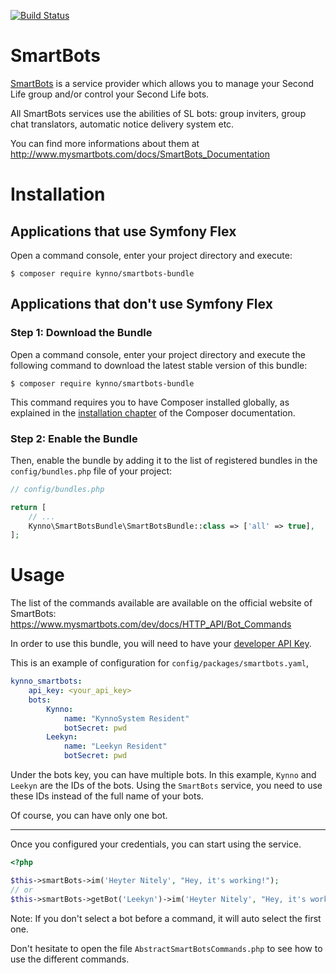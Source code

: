 [![Build Status](https://travis-ci.com/Kynno/SmartBotsBundle.svg?token=zRjaMaujwSVSWE7UcXcX&branch=master)](https://travis-ci.com/Kynno/SmartBotsBundle)

SmartBots
============
[SmartBots](https://www.mysmartbots.com/) is a service provider which allows you to manage your Second Life group and/or control your Second Life bots.

All SmartBots services use the abilities of SL bots: group inviters, group chat translators, automatic notice delivery system etc.

You can find more informations about them at http://www.mysmartbots.com/docs/SmartBots_Documentation

Installation 
============

Applications that use Symfony Flex
----------------------------------

Open a command console, enter your project directory and execute:

```console
$ composer require kynno/smartbots-bundle
```

Applications that don't use Symfony Flex
----------------------------------------

### Step 1: Download the Bundle

Open a command console, enter your project directory and execute the
following command to download the latest stable version of this bundle:

```console
$ composer require kynno/smartbots-bundle
```

This command requires you to have Composer installed globally, as explained
in the [installation chapter](https://getcomposer.org/doc/00-intro.md)
of the Composer documentation.

### Step 2: Enable the Bundle

Then, enable the bundle by adding it to the list of registered bundles
in the `config/bundles.php` file of your project:

```php
// config/bundles.php

return [
    // ...
    Kynno\SmartBotsBundle\SmartBotsBundle::class => ['all' => true],
];
```


Usage
=======
The list of the commands available are available on the official website of SmartBots: https://www.mysmartbots.com/dev/docs/HTTP_API/Bot_Commands

In order to use this bundle, you will need to have your [developer API Key](https://www.mysmartbots.com/process/adminbot.html).

This is an example of configuration for `config/packages/smartbots.yaml`,

```yaml
kynno_smartbots:
    api_key: <your_api_key>
    bots:
        Kynno:
            name: "KynnoSystem Resident"
            botSecret: pwd
        Leekyn:
            name: "Leekyn Resident"
            botSecret: pwd
```

Under the bots key, you can have multiple bots. In this example, `Kynno` and `Leekyn` are the IDs of the bots.
Using the `SmartBots` service, you need to use these IDs instead of the full name of your bots.

Of course, you can have only one bot.

---
Once you configured your credentials, you can start using the service.

```php
<?php

$this->smartBots->im('Heyter Nitely', "Hey, it's working!");
// or
$this->smartBots->getBot('Leekyn')->im('Heyter Nitely', "Hey, it's working with a specific bot!");
```
Note: If you don't select a bot before a command, it will auto select the first one. 

Don't hesitate to open the file `AbstractSmartBotsCommands.php` to see how to use the different commands.
